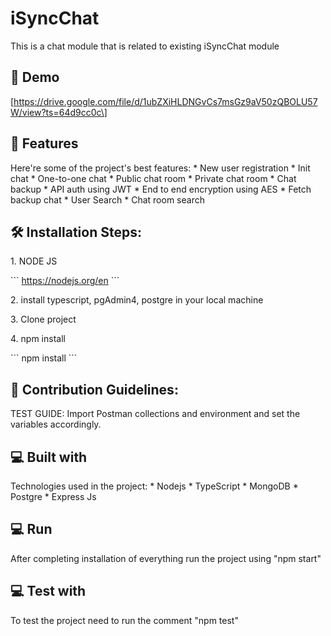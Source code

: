 # iSyncChat

This is a chat module that is related to existing iSyncChat module

## 🚀 Demo

\[https://drive.google.com/file/d/1ubZXiHLDNGvCs7msGz9aV50zQBOLU57W/view?ts=64d9cc0c\]

## 🧐 Features

Here're some of the project's best features: \* New user registration \* Init chat \* One-to-one chat \* Public chat room \* Private chat room \* Chat backup \* API auth using JWT \* End to end encryption using AES \* Fetch backup chat \* User Search \* Chat room search

## 🛠️ Installation Steps:

1\. NODE JS

\`\`\` https://nodejs.org/en \`\`\`

2\. install typescript, pgAdmin4, postgre in your local machine

3\. Clone project

4\. npm install

\`\`\` npm install \`\`\`

## 🍰 Contribution Guidelines:

TEST GUIDE: Import Postman collections and environment and set the variables accordingly.

## 💻 Built with

Technologies used in the project: \* Nodejs \* TypeScript \* MongoDB \* Postgre \* Express Js

## 💻 Run

After completing installation of everything run the project using "npm start"

## 💻 Test with

To test the project need to run the comment "npm test"
